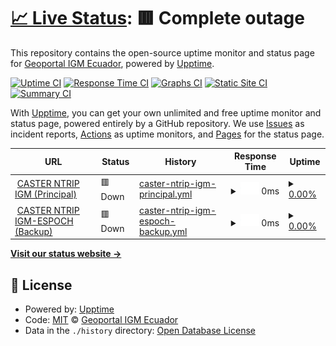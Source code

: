 # [📈 Live Status](https://GeoportalIGM-ec.github.io/NTRIP-monitor): <!--live status--> **🟥 Complete outage**

This repository contains the open-source uptime monitor and status page for [Geoportal IGM Ecuador](http://www.geoportaligm.gob.ec), powered by [Upptime](https://github.com/upptime/upptime).

[![Uptime CI](https://github.com/GeoportalIGM-ec/NTRIP-monitor/workflows/Uptime%20CI/badge.svg)](https://github.com/GeoportalIGM-ec/NTRIP-monitor/actions?query=workflow%3A%22Uptime+CI%22)
[![Response Time CI](https://github.com/GeoportalIGM-ec/NTRIP-monitor/workflows/Response%20Time%20CI/badge.svg)](https://github.com/GeoportalIGM-ec/NTRIP-monitor/actions?query=workflow%3A%22Response+Time+CI%22)
[![Graphs CI](https://github.com/GeoportalIGM-ec/NTRIP-monitor/workflows/Graphs%20CI/badge.svg)](https://github.com/GeoportalIGM-ec/NTRIP-monitor/actions?query=workflow%3A%22Graphs+CI%22)
[![Static Site CI](https://github.com/GeoportalIGM-ec/NTRIP-monitor/workflows/Static%20Site%20CI/badge.svg)](https://github.com/GeoportalIGM-ec/NTRIP-monitor/actions?query=workflow%3A%22Static+Site+CI%22)
[![Summary CI](https://github.com/GeoportalIGM-ec/NTRIP-monitor/workflows/Summary%20CI/badge.svg)](https://github.com/GeoportalIGM-ec/NTRIP-monitor/actions?query=workflow%3A%22Summary+CI%22)

With [Upptime](https://upptime.js.org), you can get your own unlimited and free uptime monitor and status page, powered entirely by a GitHub repository. We use [Issues](https://github.com/GeoportalIGM-ec/NTRIP-monitor/issues) as incident reports, [Actions](https://github.com/GeoportalIGM-ec/NTRIP-monitor/actions) as uptime monitors, and [Pages](https://GeoportalIGM-ec.github.io/NTRIP-monitor) for the status page.

<!--start: status pages-->
<!-- This summary is generated by Upptime (https://github.com/upptime/upptime) -->
<!-- Do not edit this manually, your changes will be overwritten -->
<!-- prettier-ignore -->
| URL | Status | History | Response Time | Uptime |
| --- | ------ | ------- | ------------- | ------ |
| <img alt="" src="https://icons.duckduckgo.com/ip3/regme-ip.igm.gob.ec.ico" height="13"> [CASTER NTRIP IGM (Principal)](http://regme-ip.igm.gob.ec:2101) | 🟥 Down | [caster-ntrip-igm-principal.yml](https://github.com/GeoportalIGM-ec/NTRIP-monitor/commits/HEAD/history/caster-ntrip-igm-principal.yml) | <details><summary><img alt="Response time graph" src="./graphs/caster-ntrip-igm-principal/response-time-week.png" height="20"> 0ms</summary><br><a href="https://GeoportalIGM-ec.github.io/NTRIP-monitor/history/caster-ntrip-igm-principal"><img alt="Response time 616" src="https://img.shields.io/endpoint?url=https%3A%2F%2Fraw.githubusercontent.com%2FGeoportalIGM-ec%2FNTRIP-monitor%2FHEAD%2Fapi%2Fcaster-ntrip-igm-principal%2Fresponse-time.json"></a><br><a href="https://GeoportalIGM-ec.github.io/NTRIP-monitor/history/caster-ntrip-igm-principal"><img alt="24-hour response time 0" src="https://img.shields.io/endpoint?url=https%3A%2F%2Fraw.githubusercontent.com%2FGeoportalIGM-ec%2FNTRIP-monitor%2FHEAD%2Fapi%2Fcaster-ntrip-igm-principal%2Fresponse-time-day.json"></a><br><a href="https://GeoportalIGM-ec.github.io/NTRIP-monitor/history/caster-ntrip-igm-principal"><img alt="7-day response time 0" src="https://img.shields.io/endpoint?url=https%3A%2F%2Fraw.githubusercontent.com%2FGeoportalIGM-ec%2FNTRIP-monitor%2FHEAD%2Fapi%2Fcaster-ntrip-igm-principal%2Fresponse-time-week.json"></a><br><a href="https://GeoportalIGM-ec.github.io/NTRIP-monitor/history/caster-ntrip-igm-principal"><img alt="30-day response time 0" src="https://img.shields.io/endpoint?url=https%3A%2F%2Fraw.githubusercontent.com%2FGeoportalIGM-ec%2FNTRIP-monitor%2FHEAD%2Fapi%2Fcaster-ntrip-igm-principal%2Fresponse-time-month.json"></a><br><a href="https://GeoportalIGM-ec.github.io/NTRIP-monitor/history/caster-ntrip-igm-principal"><img alt="1-year response time 616" src="https://img.shields.io/endpoint?url=https%3A%2F%2Fraw.githubusercontent.com%2FGeoportalIGM-ec%2FNTRIP-monitor%2FHEAD%2Fapi%2Fcaster-ntrip-igm-principal%2Fresponse-time-year.json"></a></details> | <details><summary><a href="https://GeoportalIGM-ec.github.io/NTRIP-monitor/history/caster-ntrip-igm-principal">0.00%</a></summary><a href="https://GeoportalIGM-ec.github.io/NTRIP-monitor/history/caster-ntrip-igm-principal"><img alt="All-time uptime 57.60%" src="https://img.shields.io/endpoint?url=https%3A%2F%2Fraw.githubusercontent.com%2FGeoportalIGM-ec%2FNTRIP-monitor%2FHEAD%2Fapi%2Fcaster-ntrip-igm-principal%2Fuptime.json"></a><br><a href="https://GeoportalIGM-ec.github.io/NTRIP-monitor/history/caster-ntrip-igm-principal"><img alt="24-hour uptime 0.00%" src="https://img.shields.io/endpoint?url=https%3A%2F%2Fraw.githubusercontent.com%2FGeoportalIGM-ec%2FNTRIP-monitor%2FHEAD%2Fapi%2Fcaster-ntrip-igm-principal%2Fuptime-day.json"></a><br><a href="https://GeoportalIGM-ec.github.io/NTRIP-monitor/history/caster-ntrip-igm-principal"><img alt="7-day uptime 0.00%" src="https://img.shields.io/endpoint?url=https%3A%2F%2Fraw.githubusercontent.com%2FGeoportalIGM-ec%2FNTRIP-monitor%2FHEAD%2Fapi%2Fcaster-ntrip-igm-principal%2Fuptime-week.json"></a><br><a href="https://GeoportalIGM-ec.github.io/NTRIP-monitor/history/caster-ntrip-igm-principal"><img alt="30-day uptime 1.38%" src="https://img.shields.io/endpoint?url=https%3A%2F%2Fraw.githubusercontent.com%2FGeoportalIGM-ec%2FNTRIP-monitor%2FHEAD%2Fapi%2Fcaster-ntrip-igm-principal%2Fuptime-month.json"></a><br><a href="https://GeoportalIGM-ec.github.io/NTRIP-monitor/history/caster-ntrip-igm-principal"><img alt="1-year uptime 18.50%" src="https://img.shields.io/endpoint?url=https%3A%2F%2Fraw.githubusercontent.com%2FGeoportalIGM-ec%2FNTRIP-monitor%2FHEAD%2Fapi%2Fcaster-ntrip-igm-principal%2Fuptime-year.json"></a></details>
| <img alt="" src="https://icons.duckduckgo.com/ip3/regme-ip.espoch.edu.ec.ico" height="13"> [CASTER NTRIP IGM-ESPOCH (Backup)](http://regme-ip.espoch.edu.ec:2101) | 🟥 Down | [caster-ntrip-igm-espoch-backup.yml](https://github.com/GeoportalIGM-ec/NTRIP-monitor/commits/HEAD/history/caster-ntrip-igm-espoch-backup.yml) | <details><summary><img alt="Response time graph" src="./graphs/caster-ntrip-igm-espoch-backup/response-time-week.png" height="20"> 0ms</summary><br><a href="https://GeoportalIGM-ec.github.io/NTRIP-monitor/history/caster-ntrip-igm-espoch-backup"><img alt="Response time 452" src="https://img.shields.io/endpoint?url=https%3A%2F%2Fraw.githubusercontent.com%2FGeoportalIGM-ec%2FNTRIP-monitor%2FHEAD%2Fapi%2Fcaster-ntrip-igm-espoch-backup%2Fresponse-time.json"></a><br><a href="https://GeoportalIGM-ec.github.io/NTRIP-monitor/history/caster-ntrip-igm-espoch-backup"><img alt="24-hour response time 0" src="https://img.shields.io/endpoint?url=https%3A%2F%2Fraw.githubusercontent.com%2FGeoportalIGM-ec%2FNTRIP-monitor%2FHEAD%2Fapi%2Fcaster-ntrip-igm-espoch-backup%2Fresponse-time-day.json"></a><br><a href="https://GeoportalIGM-ec.github.io/NTRIP-monitor/history/caster-ntrip-igm-espoch-backup"><img alt="7-day response time 0" src="https://img.shields.io/endpoint?url=https%3A%2F%2Fraw.githubusercontent.com%2FGeoportalIGM-ec%2FNTRIP-monitor%2FHEAD%2Fapi%2Fcaster-ntrip-igm-espoch-backup%2Fresponse-time-week.json"></a><br><a href="https://GeoportalIGM-ec.github.io/NTRIP-monitor/history/caster-ntrip-igm-espoch-backup"><img alt="30-day response time 0" src="https://img.shields.io/endpoint?url=https%3A%2F%2Fraw.githubusercontent.com%2FGeoportalIGM-ec%2FNTRIP-monitor%2FHEAD%2Fapi%2Fcaster-ntrip-igm-espoch-backup%2Fresponse-time-month.json"></a><br><a href="https://GeoportalIGM-ec.github.io/NTRIP-monitor/history/caster-ntrip-igm-espoch-backup"><img alt="1-year response time 452" src="https://img.shields.io/endpoint?url=https%3A%2F%2Fraw.githubusercontent.com%2FGeoportalIGM-ec%2FNTRIP-monitor%2FHEAD%2Fapi%2Fcaster-ntrip-igm-espoch-backup%2Fresponse-time-year.json"></a></details> | <details><summary><a href="https://GeoportalIGM-ec.github.io/NTRIP-monitor/history/caster-ntrip-igm-espoch-backup">0.00%</a></summary><a href="https://GeoportalIGM-ec.github.io/NTRIP-monitor/history/caster-ntrip-igm-espoch-backup"><img alt="All-time uptime 64.50%" src="https://img.shields.io/endpoint?url=https%3A%2F%2Fraw.githubusercontent.com%2FGeoportalIGM-ec%2FNTRIP-monitor%2FHEAD%2Fapi%2Fcaster-ntrip-igm-espoch-backup%2Fuptime.json"></a><br><a href="https://GeoportalIGM-ec.github.io/NTRIP-monitor/history/caster-ntrip-igm-espoch-backup"><img alt="24-hour uptime 0.00%" src="https://img.shields.io/endpoint?url=https%3A%2F%2Fraw.githubusercontent.com%2FGeoportalIGM-ec%2FNTRIP-monitor%2FHEAD%2Fapi%2Fcaster-ntrip-igm-espoch-backup%2Fuptime-day.json"></a><br><a href="https://GeoportalIGM-ec.github.io/NTRIP-monitor/history/caster-ntrip-igm-espoch-backup"><img alt="7-day uptime 0.00%" src="https://img.shields.io/endpoint?url=https%3A%2F%2Fraw.githubusercontent.com%2FGeoportalIGM-ec%2FNTRIP-monitor%2FHEAD%2Fapi%2Fcaster-ntrip-igm-espoch-backup%2Fuptime-week.json"></a><br><a href="https://GeoportalIGM-ec.github.io/NTRIP-monitor/history/caster-ntrip-igm-espoch-backup"><img alt="30-day uptime 1.38%" src="https://img.shields.io/endpoint?url=https%3A%2F%2Fraw.githubusercontent.com%2FGeoportalIGM-ec%2FNTRIP-monitor%2FHEAD%2Fapi%2Fcaster-ntrip-igm-espoch-backup%2Fuptime-month.json"></a><br><a href="https://GeoportalIGM-ec.github.io/NTRIP-monitor/history/caster-ntrip-igm-espoch-backup"><img alt="1-year uptime 21.91%" src="https://img.shields.io/endpoint?url=https%3A%2F%2Fraw.githubusercontent.com%2FGeoportalIGM-ec%2FNTRIP-monitor%2FHEAD%2Fapi%2Fcaster-ntrip-igm-espoch-backup%2Fuptime-year.json"></a></details>

<!--end: status pages-->

[**Visit our status website →**](https://GeoportalIGM-ec.github.io/NTRIP-monitor)

## 📄 License

- Powered by: [Upptime](https://github.com/upptime/upptime)
- Code: [MIT](./LICENSE) © [Geoportal IGM Ecuador](http://www.geoportaligm.gob.ec)
- Data in the `./history` directory: [Open Database License](https://opendatacommons.org/licenses/odbl/1-0/)
